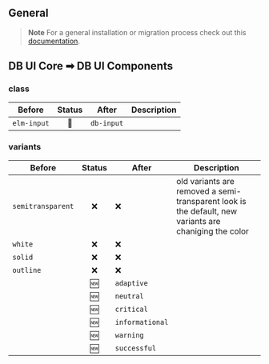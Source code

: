 ## General

> **Note**
> For a general installation or migration process check out
> this [documentation](https://www.npmjs.com/package/@db-ui/components).

## DB UI Core ➡ DB UI Components

### class

| Before      | Status | After      | Description |
| ----------- | :----: | ---------- | ----------- |
| `elm-input` |   🔁   | `db-input` |             |

### variants

| Before            | Status | After           | Description                                                                                           |
| ----------------- | :----: | --------------- | ----------------------------------------------------------------------------------------------------- |
| `semitransparent` |   ❌   | ❌              | old variants are removed a semi-transparent look is the default, new variants are chaniging the color |
| `white`           |   ❌   | ❌              |                                                                                                       |
| `solid`           |   ❌   | ❌              |                                                                                                       |
| `outline`         |   ❌   | ❌              |                                                                                                       |
|                   |   🆕   | `adaptive`      |                                                                                                       |
|                   |   🆕   | `neutral`       |                                                                                                       |
|                   |   🆕   | `critical`      |                                                                                                       |
|                   |   🆕   | `informational` |                                                                                                       |
|                   |   🆕   | `warning`       |                                                                                                       |
|                   |   🆕   | `successful`    |                                                                                                       |
